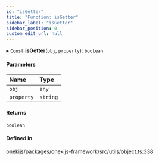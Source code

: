 ```yaml
---
id: "isGetter"
title: "Function: isGetter"
sidebar_label: "isGetter"
sidebar_position: 0
custom_edit_url: null
---
```


▸ `Const` **isGetter**(`obj`, `property`): `boolean`

#### Parameters

| Name | Type |
| :------ | :------ |
| `obj` | `any` |
| `property` | `string` |

#### Returns

`boolean`

#### Defined in

onekijs/packages/onekijs-framework/src/utils/object.ts:338
